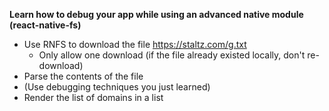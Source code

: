 **Learn how to debug your app while using an advanced native module (react-native-fs)**

* Use RNFS to download the file https://staltz.com/g.txt
  * Only allow one download (if the file already existed locally, don't re-download)
* Parse the contents of the file
* (Use debugging techniques you just learned)
* Render the list of domains in a list

